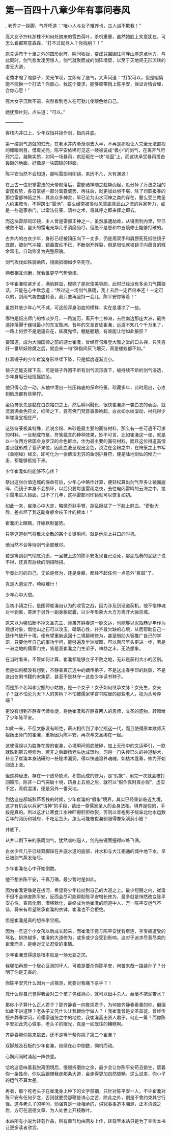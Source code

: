 # 第一百四十八章少年有事问春风
,  老秀才一跺脚，气呼呼道：“唯小人与女子难养也，古人诚不欺我！”
   高大女子拧转那株不知何处摘来的雪白荷叶，杀机重重，虽然她脸上笑意犹在，可怎么看都寒意森森，“打不过就骂人？你找削？！”
   原先遍布于十里之外的圆形剑阵，瞬间收拢，变成只围困住河畔山崖这点地方，与此同时，剑气愈发凌厉惊人，剑气凝聚而成的剑阵墙壁，以至于天地间无形流转的虚无大道，
   老秀才缩了缩脖子，灵光乍现，立即有了底气，大声问道：“打架可以，但是咱俩能不能换一个打法？你放心，我这个要求，能够顺带捎上陈平安，保证合情合理，合你心愿！”
   高大女子沉默不语，突然看到老人在可劲儿使眼色给自己。
   她犹豫片刻，点头道：“可以。”
   ————
   客栈内井口上，少年双指并拢作剑，指向井底。
   第一缕剑气造就的虹光，在老水井内渐渐淡去大半，不再是那般让人完全无法直视的耀眼刺目，借着光亮，陈平安依稀可见这一缕被说成“极小”的剑气，在离开气府窍穴后，凝聚实质，如同一场暴雨，疯狂砸在一块“地面”上，而这块承受暴雨撞击轰砸的地面，好像是一块圆镜的镜面。
   陈平安当然不会知道，那叫雷部司印镜，来历不凡，大有渊源！
   在上古一位职掌雷法的天帝陨落后，雷部诸神随之趁势而起，瓜分掉了万法之祖的雷霆权势，各自掌握一部分雷霆威势，再往后，就更加处境不堪，除了司职报春的那位雷部神祇之外，其余众多神灵，早已沦为山水河神之类的存在，要么受三教圣人约束敕令，不得跨出“雷池”，要么经常被类似风雪庙真武山之流的兵家势力，或是一些道家宗门，以雷法符箓、请神之术，将其呼之即来挥之即去。
   而这块雷部司印镜，主人曾是雷部正神之一，虽然屡遭劫难，从镜面到内里，早已破败不堪，里头的雷电光华几乎消磨殆尽，但绝不是恩和中五境修士能够打破的。
   古井内的白衣少年，身形已经被镇压向下一丈多，仍是用双手和肩膀死死抵住镜子底部，被剑气冲撞，镜面震动不已，不断崩开碎裂，但是很快就被镜子内蕴含的残余雷电，自动修复为完整原貌。
   剑气攻伐如铁骑凿阵，镜面抵御如步卒死守。
   两者相互消磨，就看谁更早气势衰竭。
   少年崔瀺咬紧牙关，满脸鲜血，模糊了那张俊美容颜，此时已经没有多余力气撂狠话，只能在心中默念道：“熬过这一场剑气暴雨，我上去后一定百倍奉还！一定可以的，剑雨气势由盛转衰，我只要再坚持一会儿，陈平安你等着！”
   虽然井底少年心气不减，可这般浑身浴血的模样，实在是凄凉了一些。
   哪怕是叛出师门的惨淡岁月，一路游历，离开中土神洲，去往南边那座大洲，最终选择落脚于疆域最小的东宝瓶洲，昔年的文圣首徒崔瀺，远游不知几个千万里了，一路上何尝不是逍遥自在，妖魔鬼怪，魑魅魍魉，有谁能让他如此狼狈？
   要知道，成为大骊国师之前的游士崔瀺，曾经有句难登大雅之堂的口头禅，只凭喜好一番斩妖除魔之后，就会来一句“弹指间灰飞烟灭，真是蝼蚁都不如。”
   扛着镜子的少年崔瀺身形继续下坠，只是幅度逐渐变小。
   镜子还能支撑下去，可是镜子外围不断有剑气流泻直下，被持续不断的剑气浸透，少年身躯已经摇摇欲坠。
   他只得心念一动，从袖中滑出一张压箱底的保命符箓，珍藏多年，此时用出，心疼到脸庞都有些狰狞。
   金色符箓先是黏在白衣袖口之上，然后瞬间融化，很快崔瀺那一袭白衣的表面，就流淌满金色符文，细听之下，竟有佛门梵音袅袅响起，白衣如水纹滚动，衬托得少年崔瀺宝相庄严。
   这张符箓极其特殊，若说金粉、朱砂是最主要的画符材料，那么有一些可遇不可求的材料，一旦制成符箓，符箓蕴含的种种效果，妙不可言，比如崔瀺这一张，就是以一位西方佛国金身罗汉的金色鲜血，作为最主要的画符材料，而且这位得道高僧差点就形成了菩萨果位，因此血液呈现出金色，浇注在金粉之中，在符箓之上书写《金刚经》经文，即可化为一张佛法无穷的金刚护身符，便是陆地剑仙的倾力一击，都能够抵挡下来。
   少年崔瀺如何能够不心疼？
   祭出这张价值连城的保命符后，少年心中略作计算，便轻松算出剑气至多让镜面崩碎，而镜子本身不会损坏，以后只要每逢雷雨之夜，去往电闪雷鸣的云海之中，接引雷电进入镜面，过不了几年，这柄雷部司印镜就可以恢复如初。
   如此一来，崔瀺心中大定，略微歪斜手臂，胡乱擦拭了一下脸上鲜血，“奇耻大辱，差点坏了我这副身躯金枝玉叶的根本！”
   崔瀺闭上眼睛，开始默默蓄势。
   只等这道剑气将散未全散的某个关键瞬间，就是他杀上井口的时机。
   他当然不会等待剑气全部散尽。
   若是等到剑气彻底消逝，一旦被上边的陈平安发现自己没死，那泥瓶巷的泥腿子说不得，还真有后续的阴招险招。
   毕竟此时的自己，无论是修为，还是身躯，都经不起任何一点意外“推敲”了。
   真是大道泥泞，崎岖难行！
   少年心中大恨。
   当初小镇之行，是国师崔瀺自认为的收官之战，因为涉及到证道契机，他不惜神魂对半剥离，寄居于另外一副身躯皮囊，以少年形象大大方方离开大骊京城。
   原来以为哪怕断不掉文圣先生、师弟齐静春这一脉文运，也能够以泥瓶巷少年作为观想对象，借他山之石可以攻玉，砥砺心性，补齐最欠缺的心境，从而帮助自己一鼓作气破开十境，便有望重新返回十二境巅峰修为，甚至借助大骊推广自己的学识，只要他年自己的事功学问，能够遍及半洲版图，可以百尺竿头更进一步，若是一洲之地的儒家门生，皆是我崔瀺之门生弟子，裨益之丰，无法想象。
   在当时看来，不管如何计算，崔瀺都能够立于不败之地，无非是获利大小的区别。
   但是如何都没有想到，齐静春真正选中的嫡传弟子，不是送出春字印的赵繇，不是送出仅剩书籍的宋集薪，甚至不是林守一这些少年读书种子。
   而是那个名叫李宝瓶的小姑娘，是一个女子！女子如何继承文脉？女先生，女夫子？就不怕沦为天下人的笑柄？不怕被儒家学宫书院里的那些老人，视为头号异端？
   更没有想到齐静春代师收徒，将他崔瀺和齐静春两人的恩师，文圣的遗物，转赠给了少年陈平安。
   如此一来，不但文脉没有断绝，薪火相传到了李宝瓶这一代，而且使得原本欺师灭祖叛出师门的崔瀺，重新因为陈平安，再次与文圣绑在一起。
   这使得误以为胜券在握的崔瀺，心境瞬间彻底破碎，加上无形中的文运牵引，一跌就跌到第五境修为，若非之后跟杨老头达成盟约，习得一门失传已久的神道秘术，补全了崔瀺本身钻研的一桩秘术漏洞，得以快速温养魂魄，如枯木逢春，修为开始回流上涨。
   但这种秘法，存在一个致命缺点，积攒而成的修为，是“假象”，用完一次就会被打回原形。除非一口气突破十境，跻身上五境之后，就可以“假作真时真亦假”，虚实不定，真假混淆，便是另外一番天地。
   到达这座郡城秋芦客栈的时候，少年崔瀺的“假象”境界，其实已经重新临近九境，这才有机会以兵家“请神”的手段，请出一尊儒家圣人的金身法相。境界是假的，手段是真的。所以这才让寒食江水神吓得肝胆欲裂，否则以青袍男子统率北地水运数百年的阅历和城府，不吃足苦头，怎么可能被崔瀺驯服得像条溪涧小鲶？
   井底下。
   从井口倒下来的暴雨剑气，犹然咄咄逼人，剑光被镜面撞得四处飞溅。
   白衣少年几乎已经双脚踩在井底水道的底部，井水和与大江相通的城中地下水，早已被剑气蒸发殆尽。
   少年崔瀺在心中开始倒数。
   他不想杀陈平安，千真万确，最少暂时是如此。
   因为崔瀺更像是在拔河，希望将少年拉扯到自己的大道之上。最少短期之内，崔瀺不但不会祸害陈平安，反而会尽可能帮助陈平安增长修为，最多就是悄然改变陈平安心性，春风化雨，潜移默化，最终成为他崔瀺的同道中人，万一陈平安运气不错，将来有希望继承崔瀺的衣钵，崔瀺也不会拒绝。
   但是崔瀺是真的想杀李宝瓶。
   因为一旦这个小女孩以后成长起来，而崔瀺毕竟与陈平安犹有牵连，李宝瓶遭受的骂名、排挤越多，崔瀺的大道修为，或多或少会受到影响，这对于追求尽善尽美的崔瀺而言，是绝对无法忍受的事情。
   少年崔瀺觉得这是根本就是一场无妄之灾。
   我哪怕再想一个居心叵测的坏人，可若是要杀你陈平安，何苦来哉一路装孙子？分明于你是无害的。
   你陈平安凭什么因为一点猜测，就要对我痛下杀手？！
   凭什么你自己觉得我会对三个孩子包藏祸心，就可以出手杀人，丝毫不拖泥带水？
   那你小子算什么正人君子？那齐静春一向推崇君子，为何被齐静春看重的你，偏偏如此不讲道理？老头子又凭什么让我跟你学做人？！我崔瀺曾是文圣首徒，曾经传授齐静春学问，论儒家道统之中的地位，我崔瀺高出贤人君子，何止一筹？而你陈平安如此凭心做事，老头子的眼光，真是一如既往的糟糕啊。
   齐静春帮你挑来挑去，还不是等于帮你挑了第二个崔瀺？
   双脚触及石板的少年崔瀺，继续在心中倒数，伺机而动。
   心胸间同时涌起一阵快意。
   哈哈这意味着我脱离困境后，慢慢折磨你之余，最少会让你陈平安苟且偷生，留着你一条性命，你以后跟随我走那条大道，会走得更加自然顺畅。这么说来，你小子的运气不算太差。
   再者，那个死老头子在崔瀺身上种下的文字禁锢，只针对陈平安一人，不许崔瀺对陈平安有任何歹念，否则就要受那鞭笞诛心之苦，除此之外，倒是不曾约束其它行径。这与老头子的学问，勉强算是一脉相承的，讲究事事追本溯源，正本清源之后，方可在道德文章、为人处世上开枝散叶。
  本站所有小说为转载作品，所有章节均由网友上传，转载至本站只是为了宣传本书让更多读者欣赏。
